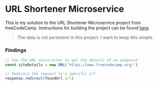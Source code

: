 # URL Shortener Microservice

This is my solution to the URL Shortener Microservice project from freeCodeCamp. Instructions for building the project can be found [here](https://www.freecodecamp.org/learn/back-end-development-and-apis/back-end-development-and-apis-projects/url-shortener-microservice)

> The data is not persistent in this project. I want to keep this simple.

### Findings

```js
// Use the URL constructor to get the details of an endpoint
const siteDetails = new URL('https://www.freecodecamp.org/')

// Redirect the request to a specific url
response.redirect(foundUrl.url)
```
